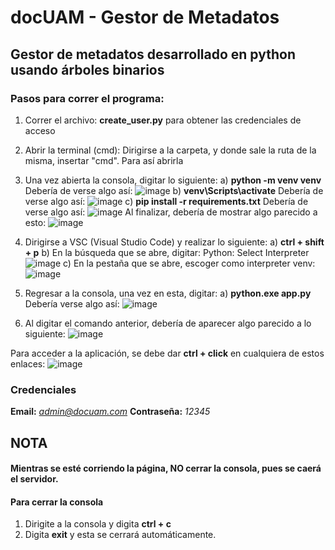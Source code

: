 # docUAM - Gestor de Metadatos

## Gestor de metadatos desarrollado en python usando árboles binarios 

### Pasos para correr el programa:
1) Correr el archivo: **create_user.py** para obtener las credenciales de acceso
2) Abrir la terminal (cmd): Dirigirse a la carpeta, y donde sale la ruta de la misma, insertar "cmd". Para así abrirla
3) Una vez abierta la consola, digitar lo siguiente:
  a) **python -m venv venv**
  Debería de verse algo así: ![image](https://github.com/user-attachments/assets/068e99a7-0527-496b-8ddb-8f70670ea329)
  b) **venv\Scripts\activate**
  Debería de verse algo así: ![image](https://github.com/user-attachments/assets/12657bf7-833c-472e-a8e8-ff86235503f2)
  c) **pip install -r requirements.txt**
  Debería de verse algo así: ![image](https://github.com/user-attachments/assets/ccb7c9b4-c114-48f0-91e7-83cdc673c644)
  Al finalizar, debería de mostrar algo parecido a esto: ![image](https://github.com/user-attachments/assets/7b1a0f4f-3774-4369-a8e9-3325312c2e52)

4) Dirigirse a VSC (Visual Studio Code) y realizar lo siguiente:
  a) **ctrl + shift + p**
  b) En la búsqueda que se abre, digitar: Python: Select Interpreter
  ![image](https://github.com/user-attachments/assets/119ffa18-6294-482f-8b91-ac5ca208dcaf)
  c) En la pestaña que se abre, escoger como interpreter venv:
  ![image](https://github.com/user-attachments/assets/c486397c-a683-475f-8f40-26840f2db387)

5) Regresar a la consola, una vez en esta, digitar:
     a) **python.exe app.py**
     Debería verse algo así: ![image](https://github.com/user-attachments/assets/2a54187f-21b3-4d84-9249-019061317e0f)

6) Al digitar el comando anterior, debería de aparecer algo parecido a lo siguiente:
![image](https://github.com/user-attachments/assets/7176ab99-ab92-4d90-8f61-371d6c5e53ee)

Para acceder a la aplicación, se debe dar **ctrl + click** en cualquiera de estos enlaces:
![image](https://github.com/user-attachments/assets/254d3daf-1cde-4c84-8efc-3d61f956277d)

### Credenciales
**Email:** *admin@docuam.com*
**Contraseña:** *12345*

## NOTA
#### Mientras se esté corriendo la página, **NO** cerrar la consola, pues se caerá el servidor.
#### Para cerrar la consola
1) Dirigite a la consola y digita **ctrl + c**
2) Digita **exit** y esta se cerrará automáticamente.
